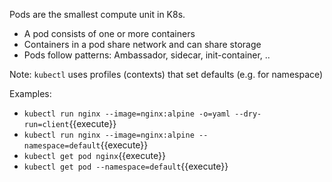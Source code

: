 Pods are the smallest compute unit in K8s. 
* A pod consists of one or more containers
* Containers in a pod share network and can share storage
* Pods follow patterns: Ambassador, sidecar, init-container, ..

Note: `kubectl` uses profiles (contexts) that set defaults (e.g. for namespace)

Examples:
* `kubectl run nginx --image=nginx:alpine -o=yaml --dry-run=client`{{execute}}
* `kubectl run nginx --image=nginx:alpine --namespace=default`{{execute}}
* `kubectl get pod nginx`{{execute}}
* `kubectl get pod --namespace=default`{{execute}}
